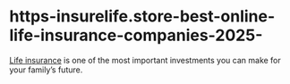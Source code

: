 # https-insurelife.store-best-online-life-insurance-companies-2025-
[Life insurance](https://insurelife.store/best-online-life-insurance-companies-2025/) is one of the most important investments you can make for your family’s future. 
